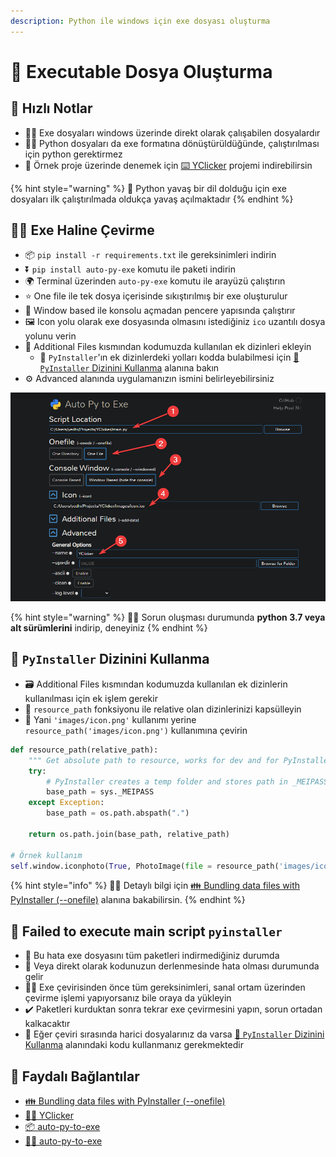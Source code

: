 ```yaml
---
description: Python ile windows için exe dosyası oluşturma
---
```


# 🖤 Executable Dosya Oluşturma

## 👀 Hızlı Notlar

* 👨‍💻 Exe dosyaları windows üzerinde direkt olarak çalışabilen dosyalardır
* 💁‍♂️ Python dosyaları da exe formatına dönüştürüldüğünde, çalıştırılması için python gerektirmez
* 🌟 Örnek proje üzerinde denemek için [⌨️ YClicker](https://github.com/YEmreAk/YClicker) projemi indirebilirsin

{% hint style="warning" %}
🐌 Python yavaş bir dil dolduğu için exe dosyaları ilk çalıştırılmada oldukça yavaş açılmaktadır
{% endhint %}

## 👷‍♂️ Exe Haline Çevirme

* 📦 `pip install -r requirements.txt` ile gereksinimleri indirin
* ⏬ `pip install auto-py-exe` komutu ile paketi indirin
* 🌍  Terminal üzerinden `auto-py-exe` komutu ile arayüzü çalıştırın
* ⭐ One file ile tek dosya içerisinde sıkıştırılmış bir exe oluşturulur
* 🖤 Window based ile konsolu açmadan pencere yapısında çalıştırır
* 🖼️ Icon yolu olarak exe dosyasında olmasını istediğiniz `ico` uzantılı dosya yolunu verin
* 📂 Additional Files kısmından kodumuzda kullanılan ek dizinleri ekleyin
  * 📢 `PyInstaller`'ın ek dizinlerdeki yolları kodda bulabilmesi için [📂 `PyInstaller` Dizinini Kullanma](executable-dosya-olusturma.md#pyinstaller-dizinini-kullanma) alanına bakın
* ⚙️ Advanced alanında uygulamanızın ismini belirleyebilirsiniz

![](../.gitbook/assets/auto-py-to-exe.png)

{% hint style="warning" %}
👨‍🔧 Sorun oluşması durumunda **python 3.7 veya alt sürümlerini** indirip, deneyiniz
{% endhint %}

## 📂 `PyInstaller` Dizinini Kullanma

* 🗃️ Additional Files kısmından kodumuzda kullanılan ek dizinlerin kullanılması için ek işlem gerekir
* 💠 `resource_path` fonksiyonu ile relative olan dizinlerinizi kapsülleyin
* 💫 Yani `'images/icon.png'` kullanımı yerine `resource_path('images/icon.png')` kullanımına çevirin

```python
def resource_path(relative_path):
    """ Get absolute path to resource, works for dev and for PyInstaller """
    try:
        # PyInstaller creates a temp folder and stores path in _MEIPASS
        base_path = sys._MEIPASS
    except Exception:
        base_path = os.path.abspath(".")

    return os.path.join(base_path, relative_path)

# Örnek kullanım
self.window.iconphoto(True, PhotoImage(file = resource_path('images/icon.png')))
```

{% hint style="info" %}
‍🧙‍♂ Detaylı bilgi için [👪 Bundling data files with PyInstaller (--onefile)](https://stackoverflow.com/a/13790741/9770490) alanına bakabilirsin.
{% endhint %}

## 🐞 Failed to execute main script `pyinstaller`

* 🧐 Bu hata exe dosyasını tüm paketleri indirmediğiniz durumda
* 🐞 Veya direkt olarak kodunuzun derlenmesinde hata olması durumunda gelir
* 💁‍♂️ Exe çevirisinden önce tüm gereksinimleri, sanal ortam üzerinden çevirme işlemi yapıyorsanız bile oraya da yükleyin
* ✔️ Paketleri kurduktan sonra tekrar exe çevirmesini yapın, sorun ortadan kalkacaktır
* 📂 Eğer çeviri sırasında harici dosyalarınız da varsa [📂 `PyInstaller` Dizinini Kullanma](executable-dosya-olusturma.md#pyinstaller-dizinini-kullanma) alanındaki kodu kullanmanız gerekmektedir

## 🔗 Faydalı Bağlantılar

* [👪 Bundling data files with PyInstaller (--onefile)](https://stackoverflow.com/a/13790741/9770490)
* [👨‍💻 YClicker](https://github.com/YEmreAk/YClicker)
* [📦 auto-py-to-exe](https://pypi.org/project/auto-py-to-exe/)
* [👨‍💻 auto-py-to-exe](https://github.com/brentvollebregt/auto-py-to-exe)

